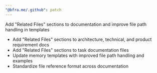```yaml
---
"@bfra.me/.github": patch
---
```


Add "Related Files" sections to documentation and improve file path handling in templates

- Add "Related Files" sections to architecture, technical, and product requirement docs
- Add "Related Files" sections to task documentation files
- Update memory templates with improved file path handling and examples
- Standardize file reference format across documentation
